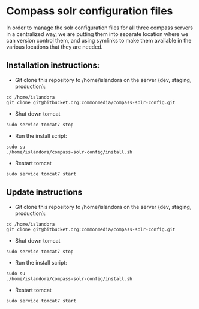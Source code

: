# Compass solr configuration files

In order to manage the solr configuration files for all three compass servers in a centralized way, we are putting them into separate location where we can version control them, and using symlinks to make them available in the various locations that they are needed.

## Installation instructions:

- Git clone this repository to /home/islandora on the server (dev, staging, production):
```
cd /home/islandora
git clone git@bitbucket.org:commonmedia/compass-solr-config.git
```
- Shut down tomcat
```
sudo service tomcat7 stop
```
- Run the install script:
```
sudo su 
./home/islandora/compass-solr-config/install.sh
```
- Restart tomcat
```
sudo service tomcat7 start
```


## Update instructions
- Git clone this repository to /home/islandora on the server (dev, staging, production):
```
cd /home/islandora
git clone git@bitbucket.org:commonmedia/compass-solr-config.git
```
- Shut down tomcat
```
sudo service tomcat7 stop
```
- Run the install script:
```
sudo su 
./home/islandora/compass-solr-config/install.sh
```
- Restart tomcat
```
sudo service tomcat7 start
```
